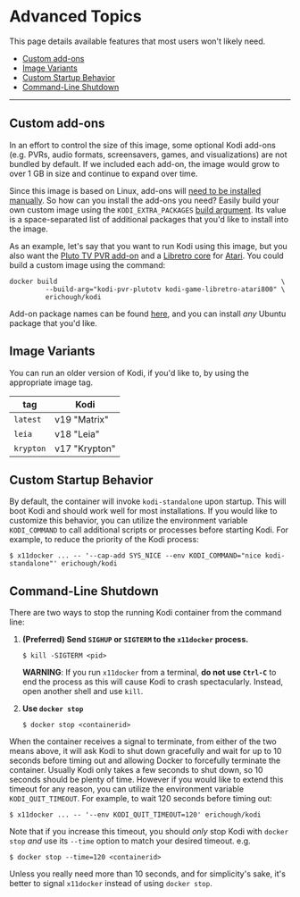 # Advanced Topics

This page details available features that most users won't likely need.

* [Custom add-ons](#custom-add-ons)
* [Image Variants](#image-variants)
* [Custom Startup Behavior](#custom-startup-behavior)
* [Command-Line Shutdown](#command-line-shutdown)

---

## Custom add-ons

In an effort to control the size of this image, some optional Kodi add-ons (e.g. PVRs, audio formats, screensavers, games, and visualizations) are not bundled by default. If we included each add-on, the image would grow to over 1 GB in size and continue to expand over time.

Since this image is based on Linux, add-ons will [need to be installed manually](https://kodi.wiki/view/Ubuntu_binary_add-ons). So how can you install the add-ons you need? Easily build your own custom image using the `KODI_EXTRA_PACKAGES` [build argument](https://docs.docker.com/engine/reference/commandline/build/#set-build-time-variables---build-arg). Its value is a space-separated list of additional packages that you'd like to install into the image.

As an example, let's say that you want to run Kodi using this image, but you also want the [Pluto TV PVR add-on](https://kodi.wiki/view/Add-on:Pluto.TV) and a [Libretro core](https://kodi.wiki/view/Libretro) for [Atari](https://kodi.wiki/view/Game_add-ons#Libretro_cores). You could build a custom image using the command:

```shell script
docker build                                                        \
         --build-arg="kodi-pvr-plutotv kodi-game-libretro-atari800" \
         erichough/kodi
```

Add-on package names can be found [here](https://launchpad.net/~team-xbmc/+archive/ubuntu/ppa?field.series_filter=focal), and you can install *any* Ubuntu package that you'd like.

## Image Variants

You can run an older version of Kodi, if you'd like to, by using the appropriate image tag.

| tag       | Kodi
|-----------|--------------|
| `latest`  | v19 "Matrix" | 
| `leia`    | v18 "Leia"   | 
| `krypton` | v17 "Krypton"

## Custom Startup Behavior

By default, the container will invoke `kodi-standalone` upon startup. This will boot Kodi and should work 
well for most installations. If you would like to customize this behavior, you can utilize the environment variable 
`KODI_COMMAND` to call additional scripts or processes before starting Kodi. For example, to reduce the priority of the 
Kodi process:

    $ x11docker ... -- '--cap-add SYS_NICE --env KODI_COMMAND="nice kodi-standalone"' erichough/kodi
    
## Command-Line Shutdown

There are two ways to stop the running Kodi container from the command line:

1. **(Preferred) Send `SIGHUP` or `SIGTERM` to the `x11docker` process.** 

       $ kill -SIGTERM <pid>

   **WARNING**: If you run `x11docker` from a terminal, **do not use `Ctrl-C`**  to end the process as this will cause 
   Kodi to crash spectacularly. Instead, open another shell and use `kill`.
   
1. **Use `docker stop`**
   
       $ docker stop <containerid>
       
When the container receives a signal to terminate, from either of the two means above, it will ask Kodi to shut down 
gracefully and wait for up to 10 seconds before timing out and allowing Docker to forcefully terminate the container. 
Usually Kodi only takes a few seconds to shut down, so 10 seconds should be plenty of time. However if you would like to
extend this timeout for any reason, you can utilize the environment variable `KODI_QUIT_TIMEOUT`. For example, to wait 
120 seconds before timing out:

    $ x11docker ... -- '--env KODI_QUIT_TIMEOUT=120' erichough/kodi
    
Note that if you increase this timeout, you should *only* stop Kodi with `docker stop` *and* use its `--time` option to 
match your desired timeout. e.g.

    $ docker stop --time=120 <containerid>
    
Unless you really need more than 10 seconds, and for simplicity's sake, it's better to signal `x11docker` instead of 
using `docker stop`.
